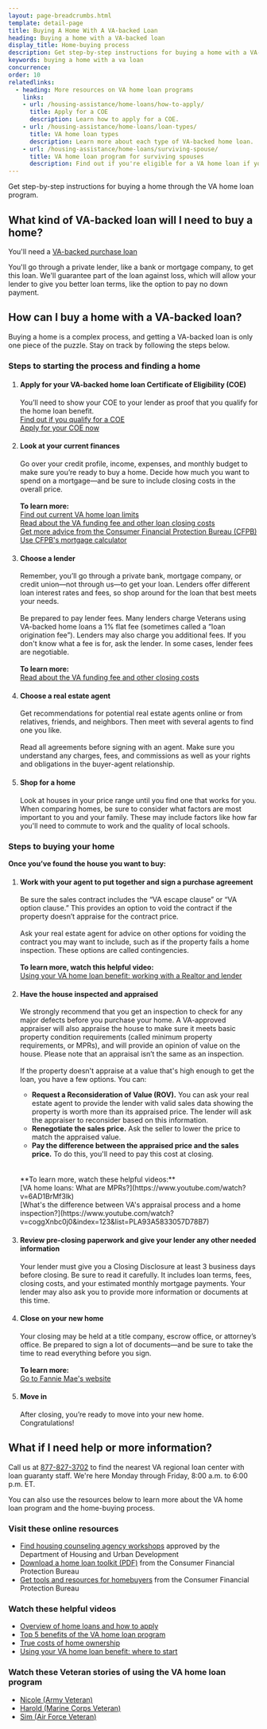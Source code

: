 ```yaml
---
layout: page-breadcrumbs.html
template: detail-page
title: Buying A Home With A VA-backed Loan
heading: Buying a home with a VA-backed loan
display_title: Home-buying process
description: Get step-by-step instructions for buying a home with a VA-backed loan. You'll get your loan through a private lender, like a bank or mortgage company. We'll guarantee part of the loan against loss, which will allow your lender to give you better loan terms.
keywords: buying a home with a va loan
concurrence: 
order: 10
relatedlinks:
  - heading: More resources on VA home loan programs
    links:
    - url: /housing-assistance/home-loans/how-to-apply/
      title: Apply for a COE
      description: Learn how to apply for a COE. 
    - url: /housing-assistance/home-loans/loan-types/
      title: VA home loan types
      description: Learn more about each type of VA-backed home loan.
    - url: /housing-assistance/home-loans/surviving-spouse/
      title: VA home loan program for surviving spouses
      description: Find out if you're eligible for a VA home loan if you're a surviving spouse.
---
```

<div class="va-introtext">

Get step-by-step instructions for buying a home through the VA home loan program.

</div>

## What kind of VA-backed loan will I need to buy a home?

You'll need a [VA-backed purchase loan](/housing-assistance/home-loans/loan-types/purchase-loan/)

You'll go through a private lender, like a bank or mortgage company, to get this loan. We'll guarantee part of the loan against loss, which will allow your lender to give you better loan terms, like the option to pay no down payment. <br>

## How can I buy a home with a VA-backed loan?

Buying a home is a complex process, and getting a VA-backed loan is only one piece of the puzzle. Stay on track by following the steps below.

### Steps to starting the process and finding a home

<ol class="process">
<li class="process-step list-one">

#### Apply for your VA-backed home loan Certificate of Eligibility (COE)

You’ll need to show your COE to your lender as proof that you qualify for the home loan benefit. 
<br>
[Find out if you qualify for a COE](/housing-assistance/home-loans/eligibility/) <br>
[Apply for your COE now](/housing-assistance/home-loans/how-to-apply/)

</li>

<li class="process-step list-two">

#### Look at your current finances

Go over your credit profile, income, expenses, and monthly budget to make sure you’re ready to buy a home. Decide how much you want to spend on a mortgage—and be sure to include closing costs in the overall price. 
<br>
<br>
**To learn more:** <br>
[Find out current VA home loan limits](/housing-assistance/home-loans/loan-limits/)<br>
[Read about the VA funding fee and other loan closing costs](/housing-assistance/home-loans/funding-fee-and-closing-costs/)<br>
[Get more advice from the Consumer Financial Protection Bureau (CFPB)](http://www.consumerfinance.gov/owning-a-home/process/prepare/)<br>
[Use CFPB's mortgage calculator](https://www.consumerfinance.gov/owning-a-home/loan-options/#loan-term-calculator)
</li>

<li class="process-step list-three">

#### Choose a lender

Remember, you’ll go through a private bank, mortgage company, or credit union—not through us—to get your loan. Lenders offer different loan interest rates and fees, so shop around for the loan that best meets your needs. 
<br>
<br>
Be prepared to pay lender fees. Many lenders charge Veterans using VA-backed home loans a 1% flat fee (sometimes called a “loan origination fee”). Lenders may also charge you additional fees. If you don't know what a fee is for, ask the lender. In some cases, lender fees are negotiable. 
<br>
<br>
**To learn more:** <br>
[Read about the VA funding fee and other closing costs](/housing-assistance/home-loans/funding-fee-and-closing-costs/)

</li>

<li class="process-step list-four">

#### Choose a real estate agent

Get recommendations for potential real estate agents online or from relatives, friends, and neighbors. Then meet with several agents to find one you like. 
<br>
<br>
Read all agreements before signing with an agent. Make sure you understand any charges, fees, and commissions as well as your rights and obligations in the buyer-agent relationship.

</li>

<li class="process-step list-five">

#### Shop for a home

Look at houses in your price range until you find one that works for you. When comparing homes, be sure to consider what factors are most important to you and your family. These may include factors like how far you'll need to commute to work and the quality of local schools.

</li>
</ol>

### Steps to buying your home

**Once you’ve found the house you want to buy:**

<ol class="process">
<li class="process-step list-one">

#### Work with your agent to put together and sign a purchase agreement

Be sure the sales contract includes the “VA escape clause” or “VA option clause.” This provides an option to void the contract if the property doesn’t appraise for the contract price. 
<br>
<br>
Ask your real estate agent for advice on other options for voiding the contract you may want to include, such as if the property fails a home inspection. These options are called contingencies.
<br>
<br>
**To learn more, watch this helpful video:** <br>
[Using your VA home loan benefit: working with a Realtor and lender](https://www.youtube.com/watch?v=80fG2XN47YI)

</li>

<li class="process-step list-two">

#### Have the house inspected and appraised

We strongly recommend that you get an inspection to check for any major defects before you purchase your home. A VA-approved appraiser will also appraise the house to make sure it meets basic property condition requirements (called minimum property requirements, or MPRs), and will provide an opinion of value on the house. Please note that an appraisal isn’t the same as an inspection. <br>
<br>
If the property doesn't appraise at a value that's high enough to get the loan, you have a few options. You can:<br>
- **Request a Reconsideration of Value (ROV).** You can ask your real estate agent to provide the lender with valid sales data showing the property is worth more than its appraised price. The lender will ask the appraiser to reconsider based on this information.
- **Renegotiate the sales price.** Ask the seller to lower the price to match the appraised value.
- **Pay the difference between the appraised price and the sales price.** To do this, you'll need to pay this cost at closing.
<br>
<br>
**To learn more, watch these helpful videos:** <br>
[VA home loans: What are MPRs?](https://www.youtube.com/watch?v=6AD1BrMf3lk)<br>
[What's the difference between VA's appraisal process and a home inspection?](https://www.youtube.com/watch?v=coggXnbc0j0&index=123&list=PLA93A5833057D78B7)

</li>

<li class="process-step list-three">

#### Review pre-closing paperwork and give your lender any other needed information

Your lender must give you a Closing Disclosure at least 3 business days before closing. Be sure to read it carefully. It includes loan terms, fees, closing costs, and your estimated monthly mortgage payments. Your lender may also ask you to provide more information or documents at this time.

</li>

<li class="process-step list-four">

#### Close on your new home

Your closing may be held at a title company, escrow office, or attorney’s office. Be prepared to sign a lot of documents—and be sure to take the time to read everything before you sign.
<br>
<br>
**To learn more:** <br>
[Go to Fannie Mae's website](https://knowyouroptions.com/buy-overview/buying-process/close-on-your-home)

</li>

<li class="process-step list-five">

#### Move in

After closing, you’re ready to move into your new home. Congratulations!  

</li>
</ol>

## What if I need help or more information?

Call us at <a href="tel:+18778273702">877-827-3702</a> to find the nearest VA regional loan center with loan guaranty staff. We're here Monday through Friday, 8:00 a.m. to 6:00 p.m. ET.

You can also use the resources below to learn more about the VA home loan program and the home-buying process.

### Visit these online resources

- [Find housing counseling agency workshops](http://www.hud.gov/offices/hsg/sfh/hcc/hcs.cfm?weblistaction=summary) approved by the Department of Housing and Urban Development
- [Download a home loan toolkit (PDF)](http://files.consumerfinance.gov/f/201503_cfpb_your-home-loan-toolkit-web.pdf) from the Consumer Financial Protection Bureau
- [Get tools and resources for homebuyers](https://www.consumerfinance.gov/owning-a-home/) from the Consumer Financial Protection Bureau

### Watch these helpful videos

- [Overview of home loans and how to apply](https://www.youtube.com/watch?v=h3gR_BmMP7A)
- [Top 5 benefits of the VA home loan program](https://www.youtube.com/watch?v=xbjYFpyMxu0&feature=youtu.be)
- [True costs of home ownership](https://www.youtube.com/watch?v=vYr5QVwL1Ow&list=PLA93A5833057D78B7&index=7)
- [Using your VA home loan benefit: where to start](https://www.youtube.com/watch?v=5PJ7I_4hHMQ&pbjreload=10)

### Watch these Veteran stories of using the VA home loan program

- [Nicole (Army Veteran)](https://www.youtube.com/watch?v=WbsuZrEmkbk)
- [Harold (Marine Corps Veteran)](https://www.youtube.com/watch?v=-oePe-5RQqI)
- [Sim (Air Force Veteran)](https://www.youtube.com/watch?v=HbXNBF7qQS0&feature=youtu.be)
